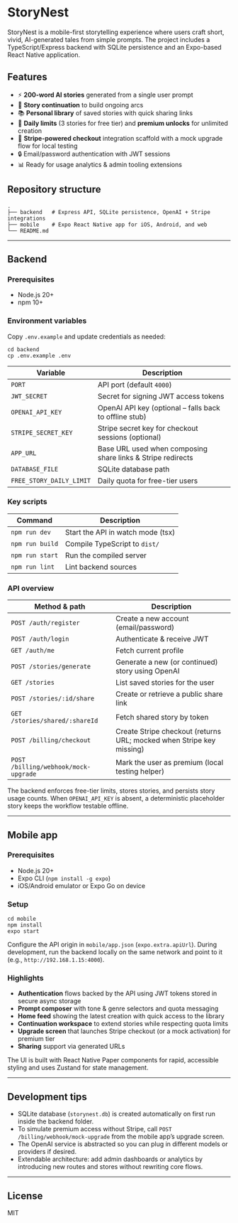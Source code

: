 # StoryNest

StoryNest is a mobile-first storytelling experience where users craft short, vivid, AI-generated tales from simple prompts. The project includes a TypeScript/Express backend with SQLite persistence and an Expo-based React Native application.

## Features

- ⚡️ **200-word AI stories** generated from a single user prompt
- 🔁 **Story continuation** to build ongoing arcs
- 📚 **Personal library** of saved stories with quick sharing links
- 🎯 **Daily limits** (3 stories for free tier) and **premium unlocks** for unlimited creation
- 💸 **Stripe-powered checkout** integration scaffold with a mock upgrade flow for local testing
- 🔒 Email/password authentication with JWT sessions
- 📊 Ready for usage analytics & admin tooling extensions

## Repository structure

```
.
├── backend   # Express API, SQLite persistence, OpenAI + Stripe integrations
├── mobile    # Expo React Native app for iOS, Android, and web
└── README.md
```

---

## Backend

### Prerequisites

- Node.js 20+
- npm 10+

### Environment variables

Copy `.env.example` and update credentials as needed:

```
cd backend
cp .env.example .env
```

| Variable | Description |
| --- | --- |
| `PORT` | API port (default `4000`) |
| `JWT_SECRET` | Secret for signing JWT access tokens |
| `OPENAI_API_KEY` | OpenAI API key (optional – falls back to offline stub) |
| `STRIPE_SECRET_KEY` | Stripe secret key for checkout sessions (optional) |
| `APP_URL` | Base URL used when composing share links & Stripe redirects |
| `DATABASE_FILE` | SQLite database path |
| `FREE_STORY_DAILY_LIMIT` | Daily quota for free-tier users |

### Key scripts

| Command | Description |
| --- | --- |
| `npm run dev` | Start the API in watch mode (tsx) |
| `npm run build` | Compile TypeScript to `dist/` |
| `npm run start` | Run the compiled server |
| `npm run lint` | Lint backend sources |

### API overview

| Method & path | Description |
| --- | --- |
| `POST /auth/register` | Create a new account (email/password) |
| `POST /auth/login` | Authenticate & receive JWT |
| `GET /auth/me` | Fetch current profile |
| `POST /stories/generate` | Generate a new (or continued) story using OpenAI |
| `GET /stories` | List saved stories for the user |
| `POST /stories/:id/share` | Create or retrieve a public share link |
| `GET /stories/shared/:shareId` | Fetch shared story by token |
| `POST /billing/checkout` | Create Stripe checkout (returns URL; mocked when Stripe key missing) |
| `POST /billing/webhook/mock-upgrade` | Mark the user as premium (local testing helper) |

The backend enforces free-tier limits, stores stories, and persists story usage counts. When `OPENAI_API_KEY` is absent, a deterministic placeholder story keeps the workflow testable offline.

---

## Mobile app

### Prerequisites

- Node.js 20+
- Expo CLI (`npm install -g expo`)
- iOS/Android emulator or Expo Go on device

### Setup

```
cd mobile
npm install
expo start
```

Configure the API origin in `mobile/app.json` (`expo.extra.apiUrl`). During development, run the backend locally on the same network and point to it (e.g., `http://192.168.1.15:4000`).

### Highlights

- **Authentication** flows backed by the API using JWT tokens stored in secure async storage
- **Prompt composer** with tone & genre selectors and quota messaging
- **Home feed** showing the latest creation with quick access to the library
- **Continuation workspace** to extend stories while respecting quota limits
- **Upgrade screen** that launches Stripe checkout (or a mock activation) for premium tier
- **Sharing** support via generated URLs

The UI is built with React Native Paper components for rapid, accessible styling and uses Zustand for state management.

---

## Development tips

- SQLite database (`storynest.db`) is created automatically on first run inside the backend folder.
- To simulate premium access without Stripe, call `POST /billing/webhook/mock-upgrade` from the mobile app’s upgrade screen.
- The OpenAI service is abstracted so you can plug in different models or providers if desired.
- Extendable architecture: add admin dashboards or analytics by introducing new routes and stores without rewriting core flows.

---

## License

MIT
